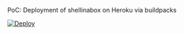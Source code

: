 PoC: Deployment of shellinabox on Heroku via buildpacks

[![Deploy](https://www.herokucdn.com/deploy/button.png)](https://heroku.com/deploy)
